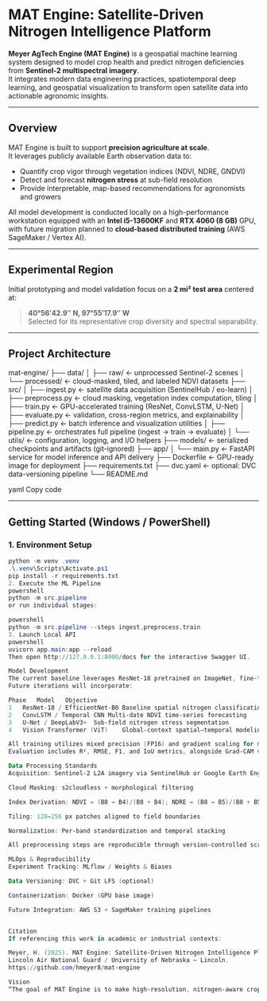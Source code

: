 
# MAT Engine: Satellite-Driven Nitrogen Intelligence Platform

**Meyer AgTech Engine (MAT Engine)** is a geospatial machine learning system designed to model crop health and predict nitrogen deficiencies from **Sentinel-2 multispectral imagery**.  
It integrates modern data engineering practices, spatiotemporal deep learning, and geospatial visualization to transform open satellite data into actionable agronomic insights.

---

## Overview

MAT Engine is built to support **precision agriculture at scale**.  
It leverages publicly available Earth observation data to:
- Quantify crop vigor through vegetation indices (NDVI, NDRE, GNDVI)  
- Detect and forecast **nitrogen stress** at sub-field resolution  
- Provide interpretable, map-based recommendations for agronomists and growers  

All model development is conducted locally on a high-performance workstation equipped with an **Intel i5-13600KF** and **RTX 4060 (8 GB)** GPU, with future migration planned to **cloud-based distributed training** (AWS SageMaker / Vertex AI).

---

## Experimental Region

Initial prototyping and model validation focus on a **2 mi² test area** centered at:

> **40°56′42.9″ N, 97°55′17.9″ W**  
> Selected for its representative crop diversity and spectral separability.

---

## Project Architecture

mat-engine/
├── data/
│ ├── raw/              ← unprocessed Sentinel-2 scenes
│ └── processed/        ← cloud-masked, tiled, and labeled NDVI datasets
├── src/
│ ├── ingest.py         ← satellite data acquisition (SentinelHub / eo-learn)
│ ├── preprocess.py     ← cloud masking, vegetation index computation, tiling
│ ├── train.py          ← GPU-accelerated training (ResNet, ConvLSTM, U-Net)
│ ├── evaluate.py       ← validation, cross-region metrics, and explainability
│ ├── predict.py        ← batch inference and visualization utilities
│ ├── pipeline.py       ← orchestrates full pipeline (ingest → train → evaluate)
│ └── utils/            ← configuration, logging, and I/O helpers
├── models/             ← serialized checkpoints and artifacts (git-ignored)
├── app/
│ └── main.py           ← FastAPI service for model inference and API delivery
├── Dockerfile          ← GPU-ready image for deployment
├── requirements.txt
├── dvc.yaml            ← optional: DVC data-versioning pipeline
└── README.md

yaml
Copy code

---

## Getting Started (Windows / PowerShell)

### 1. Environment Setup
```powershell
python -m venv .venv
.\.venv\Scripts\Activate.ps1
pip install -r requirements.txt
2. Execute the ML Pipeline
powershell
python -m src.pipeline
or run individual stages:

powershell
python -m src.pipeline --steps ingest,preprocess,train
3. Launch Local API
powershell
uvicorn app.main:app --reload
Then open http://127.0.0.1:8000/docs for the interactive Swagger UI.

Model Development
The current baseline leverages ResNet-18 pretrained on ImageNet, fine-tuned on Sentinel-2 NDVI composites.
Future iterations will incorporate:

Phase	Model	Objective
1	ResNet-18 / EfficientNet-B0	Baseline spatial nitrogen classification
2	ConvLSTM / Temporal CNN	Multi-date NDVI time-series forecasting
3	U-Net / DeepLabV3+	Sub-field nitrogen stress segmentation
4	Vision Transformer (ViT)	Global-context spatial–temporal modeling

All training utilizes mixed precision (FP16) and gradient scaling for maximal GPU efficiency.
Evaluation includes R², RMSE, F1, and IoU metrics, alongside Grad-CAM visual attribution for interpretability.

Data Processing Standards
Acquisition: Sentinel-2 L2A imagery via SentinelHub or Google Earth Engine

Cloud Masking: s2cloudless + morphological filtering

Index Derivation: NDVI = (B8 − B4)/(B8 + B4); NDRE = (B8 − B5)/(B8 + B5)

Tiling: 128–256 px patches aligned to field boundaries

Normalization: Per-band standardization and temporal stacking

All preprocessing steps are reproducible through version-controlled scripts and DVC integration.

MLOps & Reproducibility
Experiment Tracking: MLflow / Weights & Biases

Data Versioning: DVC + Git LFS (optional)

Containerization: Docker (GPU base image)

Future Integration: AWS S3 + SageMaker training pipelines


Citation
If referencing this work in academic or industrial contexts:

Meyer, H. (2025). MAT Engine: Satellite-Driven Nitrogen Intelligence Platform.
Lincoln Air National Guard / University of Nebraska – Lincoln.
https://github.com/hmeyer8/mat-engine

Vision
“The goal of MAT Engine is to make high-resolution, nitrogen-aware crop intelligence accessible to every farmer—leveraging open satellite data, modern AI, and transparent science.”